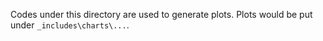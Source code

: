 Codes under this directory are used to generate plots. Plots would be put under
`_includes\charts\...`.
